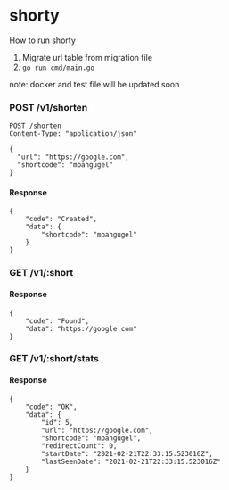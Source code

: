 # shorty

How to run shorty



1. Migrate url table from migration file
2. `go run cmd/main.go` 

note: docker and test file will be updated soon

### POST /v1/shorten

```
POST /shorten
Content-Type: "application/json"

{
  "url": "https://google.com",
  "shortcode": "mbahgugel"
}
```
#### Response
```
{
    "code": "Created",
    "data": {
        "shortcode": "mbahgugel"
    }
}
```

### GET /v1/:short
#### Response
```
{
    "code": "Found",
    "data": "https://google.com"
}
```


### GET /v1/:short/stats
#### Response
```
{
    "code": "OK",
    "data": {
        "id": 5,
        "url": "https://google.com",
        "shortcode": "mbahgugel",
        "redirectCount": 0,
        "startDate": "2021-02-21T22:33:15.523016Z",
        "lastSeenDate": "2021-02-21T22:33:15.523016Z"
    }
}
```
